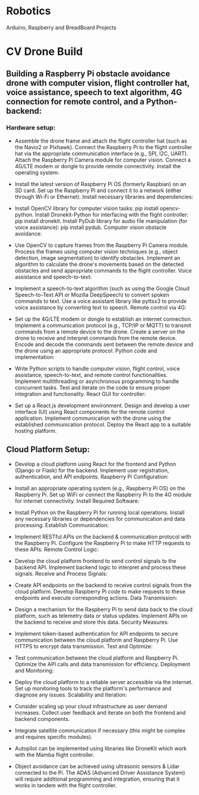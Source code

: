 # Robotics
Arduino, Raspberry and BreadBoard Projects

# CV Drone Build


## Building a Raspberry Pi obstacle avoidance drone with computer vision, flight controller hat, voice assistance, speech to text algorithm, 4G connection for remote control, and a Python-backend:

### Hardware setup:

- Assemble the drone frame and attach the flight controller hat (such as the Navio2 or Pixhawk).
Connect the Raspberry Pi to the flight controller hat via the appropriate communication interface (e.g., SPI, I2C, UART).
Attach the Raspberry Pi Camera module for computer vision.
Connect a 4G/LTE modem or dongle to provide remote connectivity.
Install the operating system:

- Install the latest version of Raspberry Pi OS (formerly Raspbian) on an SD card.
Set up the Raspberry Pi and connect it to a network (either through Wi-Fi or Ethernet).
Install necessary libraries and dependencies:

- Install OpenCV library for computer vision tasks: pip install opencv-python.
Install Dronekit-Python for interfacing with the flight controller: pip install dronekit.
Install PyDub library for audio file manipulation (for voice assistance): pip install pydub.
Computer vision obstacle avoidance:

- Use OpenCV to capture frames from the Raspberry Pi Camera module.
Process the frames using computer vision techniques (e.g., object detection, image segmentation) to identify obstacles.
Implement an algorithm to calculate the drone's movements based on the detected obstacles and send appropriate commands to the flight controller.
Voice assistance and speech-to-text:

- Implement a speech-to-text algorithm (such as using the Google Cloud Speech-to-Text API or Mozilla DeepSpeech) to convert spoken commands to text.
Use a voice assistant library like pyttsx3 to provide voice assistance by converting text to speech.
Remote control via 4G:

- Set up the 4G/LTE modem or dongle to establish an internet connection.
Implement a communication protocol (e.g., TCP/IP or MQTT) to transmit commands from a remote device to the drone.
Create a server on the drone to receive and interpret commands from the remote device.
Encode and decode the commands sent between the remote device and the drone using an appropriate protocol.
Python code and implementation:

- Write Python scripts to handle computer vision, flight control, voice assistance, speech-to-text, and remote control functionalities.
Implement multithreading or asynchronous programming to handle concurrent tasks.
Test and iterate on the code to ensure proper integration and functionality.
React GUI for controller:

- Set up a React.js development environment.
Design and develop a user interface (UI) using React components for the remote control application.
Implement communication with the drone using the established communication protocol.
Deploy the React app to a suitable hosting platform.

## Cloud Platform Setup:

- Develop a cloud platform using React for the frontend and Python (Django or Flask) for the backend.
Implement user registration, authentication, and API endpoints.
Raspberry Pi Configuration:

- Install an appropriate operating system (e.g., Raspberry Pi OS) on the Raspberry Pi.
Set up WiFi or connect the Raspberry Pi to the 4G module for internet connectivity.
Install Required Software:

- Install Python on the Raspberry Pi for running local operations.
Install any necessary libraries or dependencies for communication and data processing.
Establish Communication:

- Implement RESTful APIs on the backend & communication protocol with the Raspberry Pi.
Configure the Raspberry Pi to make HTTP requests to these APIs.
Remote Control Logic:

- Develop the cloud platform frontend to send control signals to the backend API.
Implement backend logic to interpret and process these signals.
Receive and Process Signals:

- Create API endpoints on the backend to receive control signals from the cloud platform.
Develop Raspberry Pi code to make requests to these endpoints and execute corresponding actions.
Data Transmission:

- Design a mechanism for the Raspberry Pi to send data back to the cloud platform, such as telemetry data or status updates.
Implement APIs on the backend to receive and store this data.
Security Measures:

- Implement token-based authentication for API endpoints to secure communication between the cloud platform and Raspberry Pi.
Use HTTPS to encrypt data transmission.
Test and Optimize:

- Test communication between the cloud platform and Raspberry Pi.
Optimize the API calls and data transmission for efficiency.
Deployment and Monitoring:

- Deploy the cloud platform to a reliable server accessible via the internet.
Set up monitoring tools to track the platform's performance and diagnose any issues.
Scalability and Iteration:

- Consider scaling up your cloud infrastructure as user demand increases.
Collect user feedback and iterate on both the frontend and backend components.

- Integrate satellite communication if necessary (this might be complex and requires specific modules).
- Autopilot can be implemented using libraries like DroneKit which work with the Mamba flight controller.
- Object avoidance can be achieved using ultrasonic sensors & Lidar connected to the Pi. The ADAS (Advanced Driver Assistance System) will require additional programming and integration, ensuring that it works in tandem with the flight controller.
